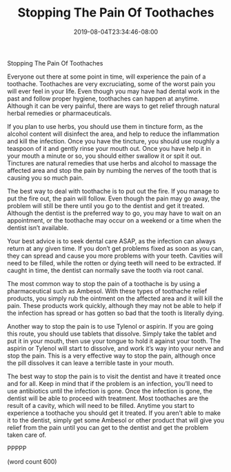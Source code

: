 ﻿---
title: "Stopping The Pain Of Toothaches"
date: 2019-08-04T23:34:46-08:00
description: "Toothache and Tooth Care Tips for Web Success"
featured_image: "/images/Toothache and Tooth Care.jpg"
tags: ["Toothache and Tooth Care"]
---

Stopping The Pain Of Toothaches

Everyone out there at some point in time, will experience the pain of a toothache.  Toothaches are very excruciating, some of the worst pain you will ever feel in your life.  Even though you may have had dental work in the past and follow proper hygiene, toothaches can happen at anytime.  Although it can be very painful, there are ways to get relief through natural herbal remedies or pharmaceuticals.

If you plan to use herbs, you should use them in tincture form, as the alcohol content will disinfect the area, and help to reduce the inflammation and kill the infection.  Once you have the tincture, you should use roughly a teaspoon of it and gently rinse your mouth out.  Once you have help it in your mouth a minute or so, you should either swallow it or spit it out.  Tinctures are natural remedies that use herbs and alcohol to massage the affected area and stop the pain by numbing the nerves of the tooth that is causing you so much pain.

The best way to deal with toothache is to put out the fire.  If you manage to put the fire out, the pain will follow.  Even though the pain may go away, the problem will still be there until you go to the dentist and get it treated.  Although the dentist is the preferred way to go, you may have to wait on an appointment, or the toothache may occur on a weekend or a time when the dentist isn’t available.

Your best advice is to seek dental care ASAP, as the infection can always return at any given time.  If you don’t get problems fixed as soon as you can, they can spread and cause you more problems with your teeth.  Cavities will need to be filled, while the rotten or dying teeth will need to be extracted.  If caught in time, the dentist can normally save the tooth via root canal.

The most common way to stop the pain of a toothache is by using a pharmaceutical such as Ambesol.  With these types of toothache relief products, you simply rub the ointment on the affected area and it will kill the pain. These products work quickly, although they may not be able to help if the infection has spread or has gotten so bad that the tooth is literally dying.

Another way to stop the pain is to use Tylenol or aspirin.  If you are going this route, you should use tablets that dissolve.  Simply take the tablet and put it in your mouth, then use your tongue to hold it against your tooth.  The aspirin or Tylenol will start to dissolve, and work it’s way into your nerve and stop the pain.  This is a very effective way to stop the pain, although once the pill dissolves it can leave a terrible taste in your mouth.

The best way to stop the pain is to visit the dentist and have it treated once and for all.  Keep in mind that if the problem is an infection, you’ll need to use antibiotics until the infection is gone.  Once the infection is gone, the dentist will be able to proceed with treatment.  Most toothaches are the result of a cavity, which will need to be filled.  Anytime you start to experience a toothache you should get it treated.  If you aren’t able to make it to the dentist, simply get some Ambesol or other product that will give you relief from the pain until you can get to the dentist and get the problem taken care of.

PPPPP

(word count 600)
